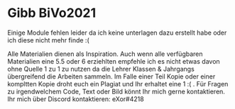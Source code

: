 # Gibb BiVo2021
Einige Module fehlen leider da ich keine unterlagen dazu erstellt habe oder ich diese nicht mehr finde :(

Alle Materialien dienen als Inspiration. Auch wenn alle verfügbaren Materialien eine 5.5 oder 6 erziehlten empfehle ich es nicht etwas davon ohne Quelle 1 zu 1 zu nutzen da die Lehrer Klassen & Jahrgangs übergreifend die Arbeiten sammeln. Im Falle einer Teil Kopie oder einer kompltten Kopie droht euch ein Plagiat und Ihr erhaltet eine 1 :( . Für Fragen zu irgendwelchem Code, Text oder Bild könnt Ihr mich gerne kontaktieren.
Ihr mich über Discord kontaktieren: eXor#4218
